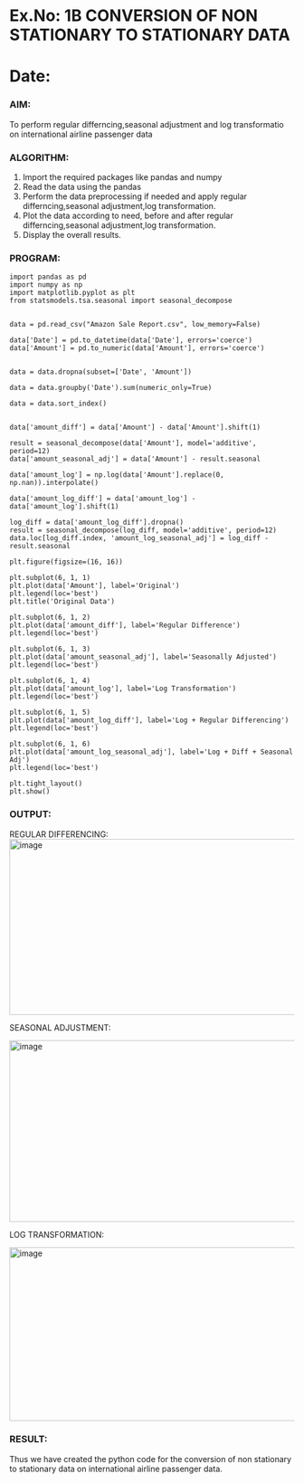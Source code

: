 # Ex.No: 1B                     CONVERSION OF NON STATIONARY TO STATIONARY DATA
# Date: 

### AIM:
To perform regular differncing,seasonal adjustment and log transformatio on international airline passenger data
### ALGORITHM:
1. Import the required packages like pandas and numpy
2. Read the data using the pandas
3. Perform the data preprocessing if needed and apply regular differncing,seasonal adjustment,log transformation.
4. Plot the data according to need, before and after regular differncing,seasonal adjustment,log transformation.
5. Display the overall results.
### PROGRAM:

```
import pandas as pd
import numpy as np
import matplotlib.pyplot as plt
from statsmodels.tsa.seasonal import seasonal_decompose


data = pd.read_csv("Amazon Sale Report.csv", low_memory=False)

data['Date'] = pd.to_datetime(data['Date'], errors='coerce')   
data['Amount'] = pd.to_numeric(data['Amount'], errors='coerce') 


data = data.dropna(subset=['Date', 'Amount'])

data = data.groupby('Date').sum(numeric_only=True)

data = data.sort_index()


data['amount_diff'] = data['Amount'] - data['Amount'].shift(1)

result = seasonal_decompose(data['Amount'], model='additive', period=12)
data['amount_seasonal_adj'] = data['Amount'] - result.seasonal

data['amount_log'] = np.log(data['Amount'].replace(0, np.nan)).interpolate()

data['amount_log_diff'] = data['amount_log'] - data['amount_log'].shift(1)

log_diff = data['amount_log_diff'].dropna()
result = seasonal_decompose(log_diff, model='additive', period=12)
data.loc[log_diff.index, 'amount_log_seasonal_adj'] = log_diff - result.seasonal

plt.figure(figsize=(16, 16))

plt.subplot(6, 1, 1)
plt.plot(data['Amount'], label='Original')
plt.legend(loc='best')
plt.title('Original Data')

plt.subplot(6, 1, 2)
plt.plot(data['amount_diff'], label='Regular Difference')
plt.legend(loc='best')

plt.subplot(6, 1, 3)
plt.plot(data['amount_seasonal_adj'], label='Seasonally Adjusted')
plt.legend(loc='best')

plt.subplot(6, 1, 4)
plt.plot(data['amount_log'], label='Log Transformation')
plt.legend(loc='best')

plt.subplot(6, 1, 5)
plt.plot(data['amount_log_diff'], label='Log + Regular Differencing')
plt.legend(loc='best')

plt.subplot(6, 1, 6)
plt.plot(data['amount_log_seasonal_adj'], label='Log + Diff + Seasonal Adj')
plt.legend(loc='best')

plt.tight_layout()
plt.show()

```

### OUTPUT:

REGULAR DIFFERENCING:
<img width="1846" height="311" alt="image" src="https://github.com/user-attachments/assets/da852a09-dfd8-4f4f-85d8-39363cb05ffa" />



SEASONAL ADJUSTMENT:

<img width="1851" height="321" alt="image" src="https://github.com/user-attachments/assets/b0e39041-a249-42dd-bda2-3ff857b3f6cb" />

LOG TRANSFORMATION:

<img width="1834" height="307" alt="image" src="https://github.com/user-attachments/assets/fb30fc00-3828-4bee-8640-f2c0eb4174c1" />


### RESULT:
Thus we have created the python code for the conversion of non stationary to stationary data on international airline passenger
data.
